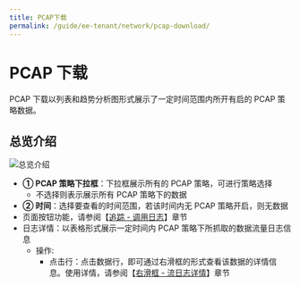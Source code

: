 ```yaml
---
title: PCAP下载
permalink: /guide/ee-tenant/network/pcap-download/
---
```


# PCAP 下载

PCAP 下载以列表和趋势分析图形式展示了一定时间范围内所开有启的 PCAP 策略数据。

## 总览介绍

![总览介绍](https://yunshan-guangzhou.oss-cn-beijing.aliyuncs.com/pub/pic/20230920650ac82daa46d.png)

- **① PCAP 策略下拉框**：下拉框展示所有的 PCAP 策略，可进行策略选择
  - 不选择则表示展示所有 PCAP 策略下的数据
- **② 时间**：选择要查看的时间范围，若该时间内无 PCAP 策略开启，则无数据
- 页面按钮功能，请参阅【[追踪 - 调用日志](../tracing/call-log/)】章节
- 日志详情：以表格形式展示一定时间内 PCAP 策略下所抓取的数据流量日志信息
  - 操作:
    - 点击行：点击数据行，即可通过右滑框的形式查看该数据的详情信息。使用详情，请参阅【[右滑框 - 流日志详情](../tracing/right-sliding-box/)】章节
